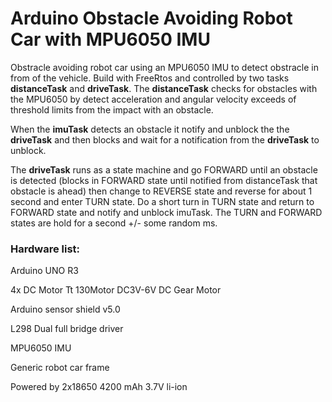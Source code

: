 # Arduino Obstacle Avoiding Robot Car with MPU6050 IMU
Obstracle avoiding robot car using an MPU6050 IMU to detect obstracle in from of the vehicle.
Build with FreeRtos and controlled by two tasks __distanceTask__ and __driveTask__. The __distanceTask__ checks for obstacles with the MPU6050 by detect acceleration and angular velocity 
exceeds of threshold limits from the impact with an obstacle.

When the __imuTask__ detects an obstacle it notify and unblock the the __driveTask__ and then blocks and wait for a notification from the __driveTask__ to unblock.

The __driveTask__ runs as a state machine and go FORWARD until an obstacle is detected (blocks in FORWARD state until notified from distanceTask that obstacle is ahead) then change to REVERSE state and reverse for about 1 second and enter TURN state. Do a short turn in TURN state and return to FORWARD state and notify and unblock imuTask. The TURN and FORWARD states are hold for a second +/- some random ms.

### Hardware list:

Arduino	UNO R3

4x DC Motor Tt 130Motor	DC3V-6V DC Gear Motor

Arduino sensor shield v5.0

L298 Dual full bridge driver

MPU6050 IMU

Generic robot car frame

Powered	by 2x18650 4200 mAh 3.7V li-ion
